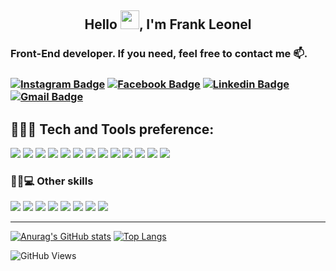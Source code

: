   <h2 align="center"> Hello <img src="https://raw.githubusercontent.com/MartinHeinz/MartinHeinz/master/wave.gif" width="30px">, I'm Frank Leonel </h2> 

  <h3><strong>Front-End developer</strong>. If you need, feel free to contact me 📫. <h3>

  [![Instagram Badge](https://img.shields.io/badge/Instagram-E4405F?style=style=flat-square&logo=instagram&logoColor=white&link=https://www.instagram.com/frankleonel11/)](https://www.instagram.com/frankleonel11/)
  [![Facebook Badge](https://img.shields.io/badge/Facebook-1877F2?style=style=flat-square&logo=facebook&logoColor=white&link=https://www.facebook.com/frank.leonel.18/)](https://www.facebook.com/frank.leonel.18/)
  [![Linkedin Badge](https://img.shields.io/badge/LinkedIn-0077B5?style=style=flat-square&logo=Linkedin&logoColor=white&link=https://www.linkedin.com/in/frankleonel/)](https://www.linkedin.com/in/frankleonel/)
  [![Gmail Badge](https://img.shields.io/badge/-Gmail-c14438?style=flat-square&logo=Gmail&logoColor=white&link=mailto:franksleonel@gmail.com)](mailto:franksleonel@gmail.com)
    
 <h2> 🚀👨‍💻 Tech and Tools preference: </h2>
  <p float="left"> 
    <img src="https://img.shields.io/badge/HTML5-E34F26?style=for-the-badge&logo=html5&logoColor=white" />
    <img src="https://img.shields.io/badge/JavaScript-323330?style=for-the-badge&logo=javascript&logoColor=F7DF1E" />
    <img src="https://img.shields.io/badge/CSS3-1572B6?style=for-the-badge&logo=css3&logoColor=white" />
    <img src="https://img.shields.io/badge/TypeScript-007ACC?style=for-the-badge&logo=typescript&logoColor=white" />
    <img src="https://img.shields.io/badge/React-20232A?style=for-the-badge&logo=react&logoColor=61DAFB" />
    <img src="https://img.shields.io/badge/styled--components-DB7093?style=for-the-badge&logo=styled-components&logoColor=white" />
    <img src="https://img.shields.io/badge/GIT-E44C30?style=for-the-badge&logo=git&logoColor=white" />
    <img src="https://img.shields.io/badge/GitHub-100000?style=for-the-badge&logo=github&logoColor=white" />
    <img src="https://img.shields.io/badge/Visual_Studio_Code-0078D4?style=for-the-badge&logo=visual%20studio%20code&logoColor=white" />
    <img src="https://img.shields.io/badge/Jira-0052CC?style=for-the-badge&logo=Jira&logoColor=white" />
    <img src="https://img.shields.io/badge/Slack-4A154B?style=for-the-badge&logo=slack&logoColor=white" />
    <img src="https://img.shields.io/badge/Insomnia-5849be?style=for-the-badge&logo=Insomnia&logoColor=white" />
    <img src="https://img.shields.io/badge/Vercel-000000?style=for-the-badge&logo=vercel&logoColor=white" />
  </p>
 
  
 <h3>🚀📱💻 Other skills</h3>
  <p float="left">
    <img src="https://img.shields.io/badge/Java-ED8B00?style=for-the-badge&logo=java&logoColor=white" />
    <img src="https://img.shields.io/badge/C-00599C?style=for-the-badge&logo=c&logoColor=white" />
    <img src="https://img.shields.io/badge/React_Native-20232A?style=for-the-badge&logo=react&logoColor=61DAFB" />
    <img src="https://img.shields.io/badge/Bootstrap-563D7C?style=for-the-badge&logo=bootstrap&logoColor=white" />
    <img src="https://img.shields.io/badge/PostgreSQL-316192?style=for-the-badge&logo=postgresql&logoColor=white" />
    <img src="https://img.shields.io/badge/Android_Studio-3DDC84?style=for-the-badge&logo=android-studio&logoColor=white" />
    <img src="https://img.shields.io/badge/Postman-FF6C37?style=for-the-badge&logo=Postman&logoColor=white" />
    <img src="https://img.shields.io/badge/GitLab-330F63?style=for-the-badge&logo=gitlab&logoColor=white" />
  </p>
  
---
  [![Anurag's GitHub stats](https://github-readme-stats.vercel.app/api?username=FrankLeonel&include_all_commits=true"&count_private=true&show_icons=true&theme=radical&card_width=280)](https://github.com/anuraghazra/github-readme-stats)
  [![Top Langs](https://github-readme-stats.vercel.app/api/top-langs/?username=FrankLeonel&layout=compact&card_width=280)](https://github.com/anuraghazra/github-readme-stats)
  
  
  
  ![GitHub Views](https://komarev.com/ghpvc/?username=FrankLeonel)
  

